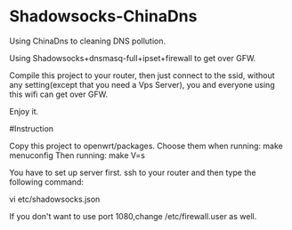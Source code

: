 # Shadowsocks-ChinaDns

Using ChinaDns to cleaning DNS pollution. 

Using Shadowsocks+dnsmasq-full+ipset+firewall to get over GFW. 

Compile this project to your router, then just connect to the ssid, without any setting(except that you need a Vps Server), you and everyone using this wifi can get over GFW.

Enjoy it.

#Instruction

Copy this project to openwrt/packages.
Choose them when running: make menuconfig
Then running: make V=s

You have to set up server first.
ssh to your router and then type the following command:

vi etc/shadowsocks.json

If you don't want to use port 1080,change /etc/firewall.user as well.

